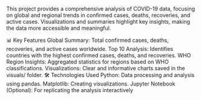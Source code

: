 This project provides a comprehensive analysis of COVID-19 data, focusing on global and regional trends in confirmed cases, deaths, recoveries, and active cases. Visualizations and summaries highlight key insights, making the data more accessible and meaningful.

📊 Key Features
Global Summary: Total confirmed cases, deaths, recoveries, and active cases worldwide.
Top 10 Analysis: Identifies countries with the highest confirmed cases, deaths, and recoveries.
WHO Region Insights: Aggregated statistics for regions based on WHO classifications.
Visualizations: Clear and informative charts saved in the visuals/ folder.
🛠️ Technologies Used
Python: Data processing and analysis using pandas.
Matplotlib: Creating visualizations.
Jupyter Notebook (Optional): For replicating the analysis interactively

